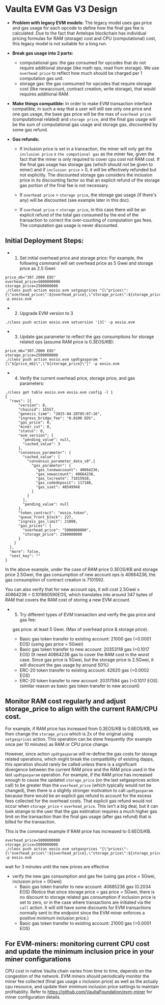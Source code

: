 
<b><h1>Vaulta EVM Gas V3 Design</h1></b>

- **Problem with legacy EVM models:**
The legacy model uses gas price and gas usage for each opcode to define how the final gas fee is calculated. Due to the fact that Antelope blockchain has individual pricing formulas for RAM (storage) cost and CPU (computational) cost, this legacy model is not suitable for a long run.

- **Break gas usage into 2 parts:**
  - computational gas: the gas consumed for opcodes that do not require additional storage (like math ops, read from storage). We use `overhead price` to reflect how much should be charged per 1 computation gas unit.
  - storage gas: the gas comsumed for opcodes that require storage cost (like newaccount, contract creation, write storage), that would requires additional RAM.

- **Make things compatible:**
In order to make EVM transaction interface compatible, in such a way that a user will still see only one price and one gas usage, the base gas price will be the max of `overhead price` (computational related) and `storage price`, and the final gas usage will be the sum of computational gas usage and storage gas, discounted by some gas refund.

- **Gas refunds:**
  - If inclusion price is set in a transaction, the miner will only get the `inclusion price` x `the computional gas` as the miner fee, given the fact that the miner is only required to cover cpu cost not RAM cost. If the final gas usage has storage gas (which should not be given to miner) and if `inclusion price` > 0, it will be effectively refunded but not explicitly. The discounted storage gas considers the inclusion price in its discounting factor so that an explicit refund of the storage gas portion of the final fee is not necessary.

  - If `overhead price` > `storage price`, the storage gas usage (if there's any) will be discounted (see example later in this doc).

  - If `overhead price` < `storage price`, in this case there will be an explicit refund of the total gas consumed by the end of the transaction to correct the over-counting of computation gas fees. The computation gas usage is never discounted.
 

<b><h2>Initial Deployment Steps:</h2></b>

- 1. Set initial overhead price and storage price:
For example, the following command will set overhead price as 5 Gwei and storage price as 2.5 Gwei:
```
price_mb="307.2000 EOS"
overhead_price=5000000000
storage_price=2500000000
./cleos push action eosio.evm setgasprices "{\"prices\":{\"overhead_price\":${overhead_price},\"storage_price\":${storage_price}}}" -p eosio.evm
```

- 2. Upgrade EVM version to 3
```
./cleos push action eosio.evm setversion '[3]' -p eosio.evm
```

- 3. Update gas parameter to reflect the gas consumptions for storage related ops (assume RAM price is 0.3EOS/KB):
```
price_mb="307.2000 EOS"
storage_price=2500000000
./cleos push action eosio.evm updtgasparam "[\"${price_mb}\",\"${storage_price}\"]" -p eosio.evm
```

- 4. Verify the current overhead price, storage price, and gas parameters:
```
./cleos get table eosio.evm eosio.evm config -l 1
{
  "rows": [{
      "version": 0,
      "chainid": 15557,
      "genesis_time": "2025-04-28T05:07:16",
      "ingress_bridge_fee": "0.0100 EOS",
      "gas_price": 0,
      "miner_cut": 0,
      "status": 0,
      "evm_version": {
        "pending_value": null,
        "cached_value": 3
      },
      "consensus_parameter": {
        "cached_value": [
          "consensus_parameter_data_v0",{
            "gas_parameter": {
              "gas_txnewaccount": 40664236,
              "gas_newaccount": 40664236,
              "gas_txcreate": 71015928,
              "gas_codedeposit": 117188,
              "gas_sset": 40549948
            }
          }
        ],
        "pending_value": null
      },
      "token_contract": "eosio.token",
      "queue_front_block": 227,
      "ingress_gas_limit": 21000,
      "gas_prices": {
        "overhead_price": "5000000000",
        "storage_price": 2500000000
      }
    }
  ],
  "more": false,
  "next_key": ""
}
```
In the above example, under the case of RAM price 0.3EOS/KB and storage price 2.5Gwei, the gas consumption of new account ops is 40664236, the gas consumption of contract creation is 7101592. 

You can also verify that for new account ops, it will cost 2.5Gwei x 40664236 = 0.101660590EOS, which translates into around 347 bytes of RAM that covers the RAM cost of storing a new EVM account.


- 5. Try different types of EVM transaction and verify the gas price and gas fee:

  gas price: at least 5 Gwei. (Max of overhead price & storage price).
  - Basic gas token transfer to existing account: 21000 gas (=0.0001 EOS) (using gas price = 5Gwei)
  - Basic gas token transfer to new account: 20353118 gas (=0.1017 EOS) (It need 40664236 gas to cover the RAM cost in the worst case. Since gas price is 5Gwei, but the storage price is 2.5Gwei, it will discount the gas usage by around 50%)
  - ERC-20 token transfer to existing account: 42620 gas (=0.0002 EOS)
  - ERC-20 token transfer to new account: 20317594 gas (=0.1017 EOS). (similar reason as basic gas token transfer to new account)


<h2><b>Monitor RAM cost regularly and adjust storage_price to align with the current RAM/CPU cost.</b></h2>

For example, if RAM price has increased from 0.3EOS/KB to 0.6EOS/KB, we then change the `storage_price` which is 2x of the original using `setgasprices` action. This operation can be done frequently (for example once per 10 minutes) as RAM or CPU price change.

However, since action `updtgasparam` will re-define the gas costs for storage related operations, which might break the compatibility of existing dapps, this operation should rarely be called unless there is a significant divergence between the current RAM price and the RAM price used in the last `updtgasparam` operation. For example, if the RAM price has increased enough to cause the updated `storage_price` (on the last setgasprices action call) to be greater than the `overhead_price` (which typically would not be changed), then there is a slightly stronger motivation to call `updtgasparam` because there would be an explicit gas refund to account for the excess fees collected for the overhead costs. That explicit gas refund would not occur when `storage_price` < `overhead_price`. This isn't a big deal, but it can look strange to the user that the gas estimation requires a much higher gas limit on the transaction than the final gas usage (after gas refund) that is billed for the transaction.

This is the command example if RAM price has increased to 0.6EOS/KB. 
```
overhead_price=5000000000
storage_price=5000000000
./cleos push action eosio.evm setgasprices "{\"prices\":{\"overhead_price\":${overhead_price},\"storage_price\":${storage_price}}}" -p eosio.evm
```

wait for 3 minutes until the new prices are effective

- verify the new gas consumption and gas fee (using gas price = 5Gwei, inclusion price = 0Gwei)
  - Basic gas token transfer to new account: 40685236 gas (0.2034 EOS) (Notice that since storage price = gas price = 5Gwei, there is no discount to storage related gas consumption if inclusion price is set to zero, or in the case where transactions are initiated via the `call` action. It will still have some discounts for EVM transactions normally sent to the endpoint since the EVM miner enforces a positive minimum inclusion price.)
  - Basic gas token transfer to existing account: 21000 gas (=0.0001 EOS)

<h2><b>For EVM-miners: monitoring current CPU cost and update the minimum inclusion price in your miner configurations</b></h2>

CPU cost in native Vaulta chain varies from time to time, depends on the congestion of the network. EVM miners should periodically monitor the miner fee collected (final gas usage x inclusion price) as well as the actualy cpu resource, and update their minimum inclusion price settings to maintain profitability. Refer to https://github.com/VaultaFoundation/evm-miner for miner configuration details.
